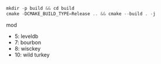 ```c++
mkdir -p build && cd build
cmake -DCMAKE_BUILD_TYPE=Release .. && cmake --build . -j
```


mod
- 5: leveldb
- 7: bourbon
- 8: wisckey
- 10: wild turkey